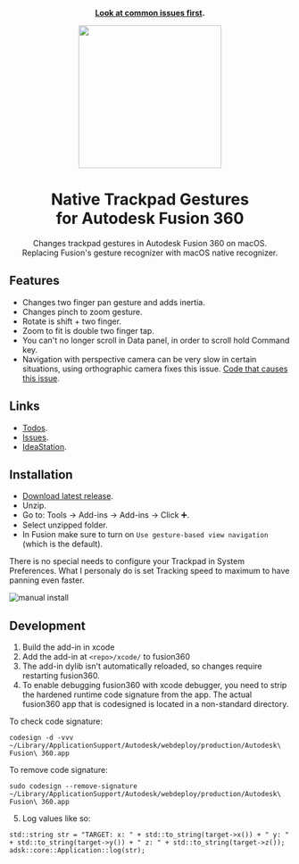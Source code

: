 <div align="center">

**[Look at common issues first](https://github.com/luclefleur/Native-Trackpad/issues).**

<img src="res/logo.png" width="256"/>

# Native Trackpad Gestures<br/>for Autodesk Fusion 360

Changes trackpad gestures in Autodesk Fusion 360 on macOS.  
Replacing Fusion's gesture recognizer with macOS native recognizer.

</div>

## Features

- Changes two finger pan gesture and adds inertia.
- Changes pinch to zoom gesture.
- Rotate is shift + two finger.
- Zoom to fit is double two finger tap.
- You can't no longer scroll in Data panel, in order to scroll hold Command key.
- Navigation with perspective camera can be very slow in certain situations,
  using orthographic camera fixes this issue.
  [Code that causes this issue](https://github.com/luclefleur/Native-Trackpad/blob/563fc1f69e3eb2f6dbee136feb9e3b52e439e907/NativeTrackpad.mm#L56).

## Links

- [Todos](https://github.com/luclefleur/Native-Trackpad/search?q=todo).
- [Issues](https://github.com/luclefleur/Native-Trackpad/issues).
- [IdeaStation](https://forums.autodesk.com/t5/ideastation-request-a-feature-or/use-native-trackpad-gesture-recognition-on-macos/idi-p/7018667).

## Installation

- [Download latest release](https://github.com/luclefleur/Native-Trackpad/releases/download/0.12/NativeTrackpad.zip).
- Unzip.
- Go to: Tools → Add-ins → Add-ins → Click ➕.
- Select unzipped folder.
- In Fusion make sure to turn on `Use gesture-based view navigation` (which is the default).

There is no special needs to configure your Trackpad in System Preferences.
What I personaly do is set Tracking speed to maximum to have panning even faster.

![manual install](res/install.png)

## Development

1. Build the add-in in xcode
2. Add the add-in at `<repo>/xcode/` to fusion360
3. The add-in dylib isn't automatically reloaded, so changes require restarting
   fusion360.
4. To enable debugging fusion360 with xcode debugger, you need to strip the
   hardened runtime code signature from the app. The actual fusion360 app that
   is codesigned is located in a non-standard directory.

  To check code signature:
   ```
   codesign -d -vvv ~/Library/ApplicationSupport/Autodesk/webdeploy/production/Autodesk\ Fusion\ 360.app
   ```

  To remove code signature:
   ```
   sudo codesign --remove-signature ~/Library/ApplicationSupport/Autodesk/webdeploy/production/Autodesk\ Fusion\ 360.app
   ```

5. Log values like so:

  ```
  std::string str = "TARGET: x: " + std::to_string(target->x()) + " y: " + std::to_string(target->y()) + " z: " + std::to_string(target->z());
  adsk::core::Application::log(str);
  ```
